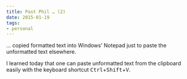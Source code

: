 ```yaml
---
title: Past Phil … (2)
date: 2015-01-19
tags:
- personal
---
```

… copied formatted text into Windows’ Notepad just to paste the unformatted text elsewhere.

I learned today that one can paste unformatted text from the clipboard easily with the keyboard shortcut <kbd>Ctrl</kbd>+<kbd>Shift</kbd>+<kbd>V</kbd>.

